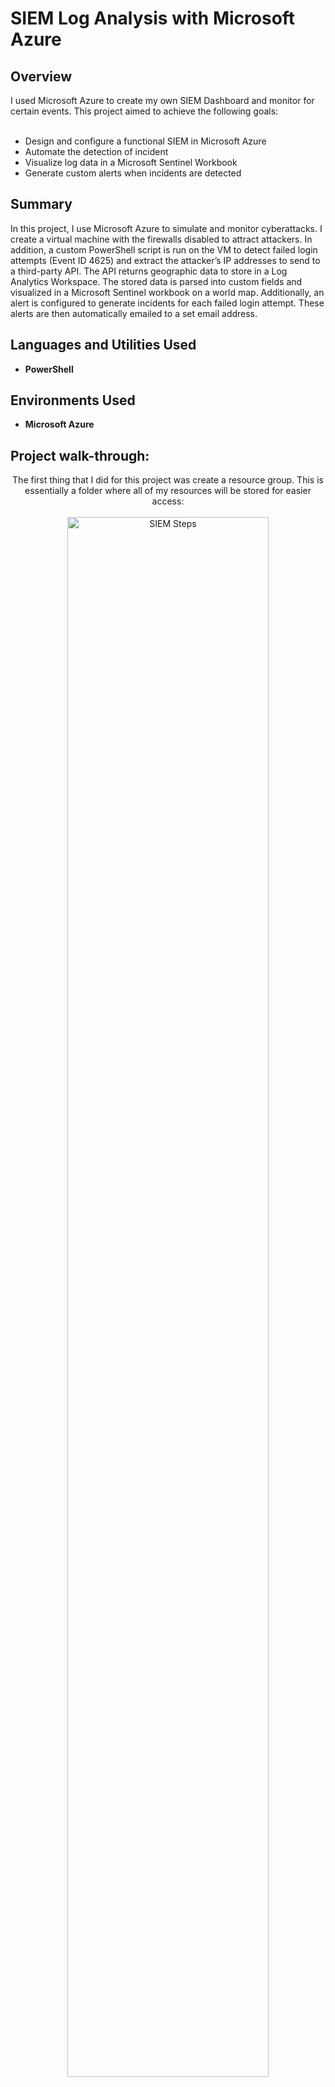 <h1>SIEM Log Analysis with Microsoft Azure</h1>


<h2>Overview</h2>
I used Microsoft Azure to create my own SIEM Dashboard and monitor for certain events. This project aimed to achieve the following goals:
<br><br>
<ul>
 <li>Design and configure a functional SIEM in Microsoft Azure</li>
 <li>Automate the detection of incident</li>
 <li>Visualize log data in a Microsoft Sentinel Workbook</li>
 <li>Generate custom alerts when incidents are detected</li>
</ul>

<h2>Summary</h2>
In this project, I use Microsoft Azure to simulate and monitor cyberattacks. I create a virtual machine with the firewalls disabled to attract attackers. In addition, a custom PowerShell script is run on the VM to detect failed login attempts (Event ID 4625) and extract the attacker’s IP addresses to send to a third-party API. The API returns geographic data to store in a Log Analytics Workspace. The stored data is parsed into custom fields and visualized in a Microsoft Sentinel workbook on a world map. Additionally, an alert is configured to generate incidents for each failed login attempt. These alerts are then automatically emailed to a set email address. 

<h2>Languages and Utilities Used</h2>

- <b>PowerShell</b>

<h2>Environments Used </h2>

- <b>Microsoft Azure</b>

<h2>Project walk-through:</h2>

<p align="center">
The first thing that I did for this project was create a resource group. This is essentially a folder where all of my resources will be stored for easier access: <br/><br />
<img src="https://i.imgur.com/xR691To.png" height="80%" width="80%" alt="SIEM Steps"/>
<br />
<br />
<br />
The next step was to create a virtual network. This network allows the resources that I create, such as the Virtual Machine, to communicate amongst each other: <br/><br />
<img src="https://i.imgur.com/uRv9hSe.png" height="80%" width="80%" alt="SIEM Steps"/>
<br />
<br />
<br />
Now that I had created the Virtual Network, it was time to create the Virtual Machine. I purposulfully chose an important sounding name so that attackers would be more enticed to try and login to it. Another thing that I will mention is that I changed the size to the smallest offered since VM storage is not important for this project. Finally, I disabled boot diagnostics since I did not need it: <br/><br />
<img src="https://i.imgur.com/XMBgoih.png" height="80%" width="80%" alt="SIEM Steps"/> <br/><br />
<img src="https://i.imgur.com/MaepeEL.png" height="80%" width="80%" alt="SIEM Steps"/> <br/><br />
<img src="https://i.imgur.com/Hu6o8eO.png" height="80%" width="80%" alt="SIEM Steps"/> <br/><br />
<br />
<br />
<br />
After the VM was created, I navigated back to the Resource Group to ensure that everything was properly created: <br/><br />
<img src="https://i.imgur.com/5dYHCz8.png" height="80%" width="80%" alt="SIEM Steps"/>
<br />
<br />
<br />
Next I needed to configure the inbound security rules for the VM. I ended up deleting the RDP inbound rule and replacing it with one that allows all traffic to remotloy attempt to access the VM: <br/><br />
<img src="https://i.imgur.com/qlOAc3I.png" height="80%" width="80%" alt="SIEM Steps"/> <br/><br />
<img src="https://i.imgur.com/Sidage4.png" height="80%" width="80%" alt="SIEM Steps"/> <br/><br />
<br />
<br />
<br />
Now that the VM was properly configured, I needed to setup a Log Analytics Workspace. This workspace essentially allows me to collect log data from the VM: <br/><br />
<img src="https://i.imgur.com/sTlP9tG.png" height="80%" width="80%" alt="SIEM Steps"/>
<br />
<br />
<br />
With both the VM and LAW setup, I needed to create Microsoft Sentinel. Sentinel is Microsoft's version of a Security Information and Event Management system (SIEM). It is essential in analytics and threat visibility. It is also where we will be mapping the data we collect from attackers: <br/><br />
<img src="https://i.imgur.com/XxE063J.png" height="80%" width="80%" alt="SIEM Steps"/> <br/><br />
<br />
<br />
<br />
Once Sentinal was setup, I had to connect it to the LAW so that the collected log data could be used by Sentinel: <br/><br />
<img src="https://i.imgur.com/VcWaYTp.png" height="80%" width="80%" alt="SIEM Steps"/>
<br />
<br />
<br />
Next I went into the Content hub for Microsoft Sentinel and installed the Windows Security Event add-on. Doing this will allow us to connect the LAW to the VM: <br/><br />
<img src="https://i.imgur.com/HCLWhEZ.png" height="80%" width="80%" alt="SIEM Steps"/> <br/><br />
<img src="https://i.imgur.com/yrCpkfB.png" height="80%" width="80%" alt="SIEM Steps"/>
<br />
<br />
<br />
With the Windows Security Event add-on installed, I next had to configure it. I do this by opening the connector page: <br/><br />
<img src="https://i.imgur.com/IhEedlN.png" height="80%" width="80%" alt="SIEM Steps"/>
<br />
<br />
<br />
Once I clicked to open the connector page, I clicked to create a data collection rule. Making the rule connects the VM to the LAW and Sentinel instances: <br/><br />
<img src="https://i.imgur.com/WdSVi47.png" height="80%" width="80%" alt="SIEM Steps"/>
<br />
<br />
<br />
Navigating to the page for the VM, I was able to confirm that the extension was successfully configured: <br/><br />
<img src="https://i.imgur.com/NXlAVDj.png" height="80%" width="80%" alt="SIEM Steps"/>
<br />
<br />
<br />
Most of the configuring was done at this point so I decided to enter the VM through Remote Desktop Connection. Once inside, I navigated to the Windows Defender Firewall and disabled everything making the system fully vulnerable to anyone on the internet: <br/><br />
<img src="https://i.imgur.com/FqBKdUS.png" height="80%" width="80%" alt="SIEM Steps"/>
<br />
<br />
<br />
I then navigated to PowerShell on my PC and tried pinging the VM to ensure that it was properly accessible to anyone on the internet: <br/><br />
<img src="https://i.imgur.com/WQEviJs.png" height="80%" width="80%" alt="SIEM Steps"/>
<br />
<br />
<br />
Now that the VM was vulnerable, : <br/><br />
<img src="https://i.imgur.com/ylE9BXp.png" height="80%" width="80%" alt="SIEM Steps"/>
<br />
<br />
<br />
And we're done <br/><br />

